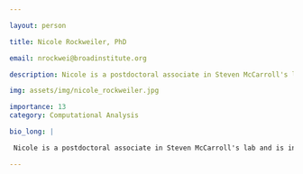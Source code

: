 ```yaml
---

layout: person

title: Nicole Rockweiler, PhD

email: nrockwei@broadinstitute.org

description: Nicole is a postdoctoral associate in Steven McCarroll's lab and is interested in understanding the causes and consequences of mosaicism in health and disease. Nicole received her PhD in ...

img: assets/img/nicole_rockweiler.jpg

importance: 13
category: Computational Analysis

bio_long: |

 Nicole is a postdoctoral associate in Steven McCarroll's lab and is interested in understanding the causes and consequences of mosaicism in health and disease. Nicole received her PhD in computational and systems biology from Washington University School of Medicine in St. Louis and a BS in biomedical engineering and mathematics from Washington University in St. Louis. Nicole is passionate about teaching and aspires to become a professor at a primarily undergraduate institution.

---
```


